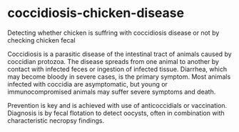 # coccidiosis-chicken-disease
Detecting whether chicken is suffring with coccidiosis disease or not by checking chicken fecal

Coccidiosis is a parasitic disease of the intestinal tract of animals caused by coccidian protozoa. The disease spreads from one animal to another by contact with infected feces or ingestion of infected tissue. Diarrhea, which may become bloody in severe cases, is the primary symptom. Most animals infected with coccidia are asymptomatic, but young or immunocompromised animals may suffer severe symptoms and death. 

Prevention is key and is achieved with use of anticoccidials or vaccination. Diagnosis is by fecal flotation to detect oocysts, often in combination with characteristic necropsy findings.
